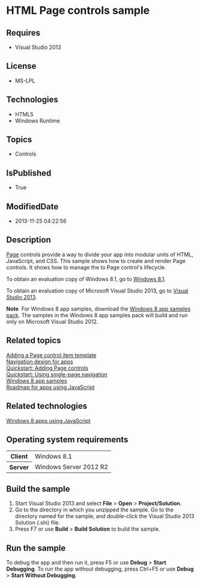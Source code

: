 # HTML Page controls sample
## Requires
* Visual Studio 2013
## License
* MS-LPL
## Technologies
* HTML5
* Windows Runtime
## Topics
* Controls
## IsPublished
* True
## ModifiedDate
* 2013-11-25 04:22:56
## Description

<div id="mainSection">
<p><a href="http://msdn.microsoft.com/library/windows/apps/hh770584">Page</a> controls provide a way to divide your app into modular units of HTML, JavaScript, and CSS. This sample shows how to create and render Page controls. It shows how to manage the to
 Page control's lifecycle. </p>
<p>To obtain an evaluation copy of Windows&nbsp;8.1, go to <a href="http://go.microsoft.com/fwlink/p/?linkid=301696">
Windows&nbsp;8.1</a>.</p>
<p>To obtain an evaluation copy of Microsoft Visual Studio&nbsp;2013, go to <a href="http://go.microsoft.com/fwlink/p/?linkid=301697">
Visual Studio&nbsp;2013</a>.</p>
<p></p>
<p class="note"><b>Note</b>&nbsp;&nbsp;For Windows&nbsp;8 app samples, download the <a href="http://go.microsoft.com/fwlink/p/?LinkId=301698">
Windows&nbsp;8 app samples pack</a>. The samples in the Windows&nbsp;8 app samples pack will build and run only on Microsoft Visual Studio&nbsp;2012.</p>
<p></p>
<h2><a id="related_topics"></a>Related topics</h2>
<dl><dt><a href="http://msdn.microsoft.com/library/windows/apps/hh920268">Adding a Page control item template</a>
</dt><dt><a href="http://msdn.microsoft.com/library/windows/apps/hh761500">Navigation design for apps</a>
</dt><dt><a href="http://msdn.microsoft.com/library/windows/apps/hh770117">Quickstart: Adding Page controls</a>
</dt><dt><a href="http://msdn.microsoft.com/library/windows/apps/hh452768">Quickstart: Using single-page navigation</a>
</dt><dt><a href="http://go.microsoft.com/fwlink/p/?LinkID=227694">Windows 8 app samples</a>
</dt><dt><a href="http://msdn.microsoft.com/library/windows/apps/hh465037">Roadmap for apps using JavaScript</a>
</dt></dl>
<h2>Related technologies</h2>
<a href="http://msdn.microsoft.com/library/windows/apps/br211385">Windows 8 apps using JavaScript</a>
<h2>Operating system requirements</h2>
<table>
<tbody>
<tr>
<th>Client</th>
<td><dt>Windows&nbsp;8.1 </dt></td>
</tr>
<tr>
<th>Server</th>
<td><dt>Windows Server&nbsp;2012&nbsp;R2 </dt></td>
</tr>
</tbody>
</table>
<h2>Build the sample</h2>
<ol>
<li>Start Visual Studio&nbsp;2013 and select <b>File</b> &gt; <b>Open</b> &gt; <b>Project/Solution</b>.
</li><li>Go to the directory in which you unzipped the sample. Go to the directory named for the sample, and double-click the Visual Studio&nbsp;2013 Solution (.sln) file.
</li><li>Press F7 or use <b>Build</b> &gt; <b>Build Solution</b> to build the sample. </li></ol>
<h2>Run the sample</h2>
<p>To debug the app and then run it, press F5 or use <b>Debug</b> &gt; <b>Start Debugging</b>. To run the app without debugging, press Ctrl&#43;F5 or use
<b>Debug</b> &gt; <b>Start Without Debugging</b>. </p>
</div>
